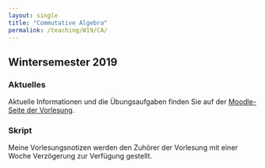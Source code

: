 ```yaml
---
layout: single
title: "Commutative Algebra"
permalink: /teaching/W19/CA/
---
```


## Wintersemester 2019

### Aktuelles

Aktuelle Informationen und die Übungsaufgaben finden Sie auf der [Moodle-Seite der Vorlesung](https://moodle.uni-siegen.de/course/view.php?id=20824).

### Skript

Meine Vorlesungsnotizen werden den Zuhörer der Vorlesung mit einer Woche Verzögerung zur Verfügung gestellt.
